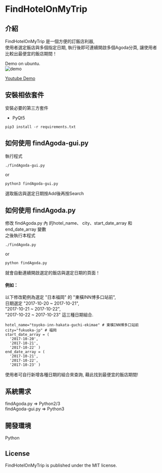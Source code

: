 FindHotelOnMyTrip
=================

## 介紹
FindHotelOnMyTrip 是一個方便的訂飯店利器,  
使用者選定飯店與多個指定日期, 執行後即可連續開啟多個Agoda分頁, 讓使用者比較出最便宜的飯店期間！  

Demo on ubuntu.  
![demo](https://raw.github.com/shengyu7697/FindHotelOnMyTrip/master/demo.gif)  

[Youtube Demo](https://youtu.be/-5ohd0JO2io)  

## 安裝相依套件
安裝必要的第三方套件
* PyQt5

```
pip3 install -r requirements.txt
```

## 如何使用 findAgoda-gui.py
執行程式  
```
./findAgoda-gui.py
```
or
```
python3 findAgoda-gui.py
```
選取飯店與選定日期按Add後再按Search  

## 如何使用 findAgoda.py
修改 findAgoda.py 內 的hotel_name、 city、start_date_array 和 end_date_array 變數  
之後執行本程式  
```
./findAgoda.py
```
or
```
python findAgoda.py
```
就會自動連續開啟選定的飯店與選定日期的頁面！  

#### 例如：  
以下修改範例為選定 "日本福岡" 的 "東橫INN博多口站前",  
日期選定 "2017-10-20 ~ 2017-10-21",  
"2017-10-21 ~ 2017-10-22",  
"2017-10-22 ~ 2017-10-23" 這三種日期組合.  
```
hotel_name="toyoko-inn-hakata-guchi-ekimae" # 東橫INN博多口站前
city="fukuoka-jp" # 福岡
start_date_array = (
  '2017-10-20',
  '2017-10-21',
  '2017-10-22' )
end_date_array = (
  '2017-10-21',
  '2017-10-22',
  '2017-10-23' )
```
使用者可自行新增各種日期的組合來查詢, 藉此找到最便宜的飯店期間!  

## 系統需求
findAgoda.py => Python2/3  
findAgoda-gui.py => Python3  

## 開發環境
Python  

## License
FindHotelOnMyTrip is published under the MIT license.  
